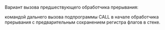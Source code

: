 Вариант вызова предшествующего обработчика прерывания:

командой дальнего вызова подпрограммы CALL в начале обработчика прерывания с предварительным сохранением регистра флагов в стеке.
